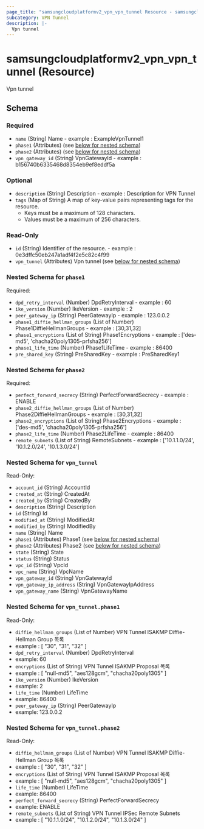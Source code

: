 ```yaml
---
page_title: "samsungcloudplatformv2_vpn_vpn_tunnel Resource - samsungcloudplatformv2"
subcategory: VPN Tunnel
description: |-
  Vpn tunnel
---
```


# samsungcloudplatformv2_vpn_vpn_tunnel (Resource)

Vpn tunnel



<!-- schema generated by tfplugindocs -->
## Schema

### Required

- `name` (String) Name  - example : ExampleVpnTunnel1
- `phase1` (Attributes) (see [below for nested schema](#nestedatt--phase1))
- `phase2` (Attributes) (see [below for nested schema](#nestedatt--phase2))
- `vpn_gateway_id` (String) VpnGatewayId  - example : b156740b6335468d8354eb9ef8eddf5a

### Optional

- `description` (String) Description  - example : Description for VPN Tunnel
- `tags` (Map of String) A map of key-value pairs representing tags for the resource.
  - Keys must be a maximum of 128 characters.
  - Values must be a maximum of 256 characters.

### Read-Only

- `id` (String) Identifier of the resource.  - example : 0e3dffc50eb247a1adf4f2e5c82c4f99
- `vpn_tunnel` (Attributes) Vpn tunnel (see [below for nested schema](#nestedatt--vpn_tunnel))

<a id="nestedatt--phase1"></a>
### Nested Schema for `phase1`

Required:

- `dpd_retry_interval` (Number) DpdRetryInterval  - example : 60
- `ike_version` (Number) IkeVersion  - example : 2
- `peer_gateway_ip` (String) PeerGatewayIp  - example : 123.0.0.2
- `phase1_diffie_hellman_groups` (List of Number) Phase1DiffieHellmanGroups  - example : [30,31,32]
- `phase1_encryptions` (List of String) Phase1Encryptions  - example : ['des-md5', 'chacha20poly1305-prfsha256']
- `phase1_life_time` (Number) Phase1LifeTime  - example : 86400
- `pre_shared_key` (String) PreSharedKey  - example : PreSharedKey1


<a id="nestedatt--phase2"></a>
### Nested Schema for `phase2`

Required:

- `perfect_forward_secrecy` (String) PerfectForwardSecrecy  - example : ENABLE
- `phase2_diffie_hellman_groups` (List of Number) Phase2DiffieHellmanGroups  - example : [30,31,32]
- `phase2_encryptions` (List of String) Phase2Encryptions  - example : ['des-md5', 'chacha20poly1305-prfsha256']
- `phase2_life_time` (Number) Phase2LifeTime  - example : 86400
- `remote_subnets` (List of String) RemoteSubnets  - example : ['10.1.1.0/24', '10.1.2.0/24', '10.1.3.0/24']


<a id="nestedatt--vpn_tunnel"></a>
### Nested Schema for `vpn_tunnel`

Read-Only:

- `account_id` (String) AccountId
- `created_at` (String) CreatedAt
- `created_by` (String) CreatedBy
- `description` (String) Description
- `id` (String) Id
- `modified_at` (String) ModifiedAt
- `modified_by` (String) ModifiedBy
- `name` (String) Name
- `phase1` (Attributes) Phase1 (see [below for nested schema](#nestedatt--vpn_tunnel--phase1))
- `phase2` (Attributes) Phase2 (see [below for nested schema](#nestedatt--vpn_tunnel--phase2))
- `state` (String) State
- `status` (String) Status
- `vpc_id` (String) VpcId
- `vpc_name` (String) VpcName
- `vpn_gateway_id` (String) VpnGatewayId
- `vpn_gateway_ip_address` (String) VpnGatewayIpAddress
- `vpn_gateway_name` (String) VpnGatewayName

<a id="nestedatt--vpn_tunnel--phase1"></a>
### Nested Schema for `vpn_tunnel.phase1`

Read-Only:

- `diffie_hellman_groups` (List of Number) VPN Tunnel ISAKMP Diffie-Hellman Group 목록 
 - example : [
   "30",
    "31",
   "32"
  ]
- `dpd_retry_interval` (Number) DpdRetryInterval 
 - example: 60
- `encryptions` (List of String) VPN Tunnel ISAKMP Proposal 목록 
 - example : [
   "null-md5",
    "aes128gcm",
   "chacha20poly1305"
  ]
- `ike_version` (Number) IkeVersion 
 - example: 2
- `life_time` (Number) LifeTime 
 - example: 86400
- `peer_gateway_ip` (String) PeerGatewayIp 
 - example: 123.0.0.2


<a id="nestedatt--vpn_tunnel--phase2"></a>
### Nested Schema for `vpn_tunnel.phase2`

Read-Only:

- `diffie_hellman_groups` (List of Number) VPN Tunnel ISAKMP Diffie-Hellman Group 목록 
 - example : [
   "30",
    "31",
   "32"
  ]
- `encryptions` (List of String) VPN Tunnel ISAKMP Proposal 목록 
 - example : [
   "null-md5",
    "aes128gcm",
   "chacha20poly1305"
  ]
- `life_time` (Number) LifeTime 
 - example: 86400
- `perfect_forward_secrecy` (String) PerfectForwardSecrecy 
 - example: ENABLE
- `remote_subnets` (List of String) VPN Tunnel IPSec Remote Subnets 
 - example : [
   "10.1.1.0/24",
    "10.1.2.0/24",
   "10.1.3.0/24"
  ]